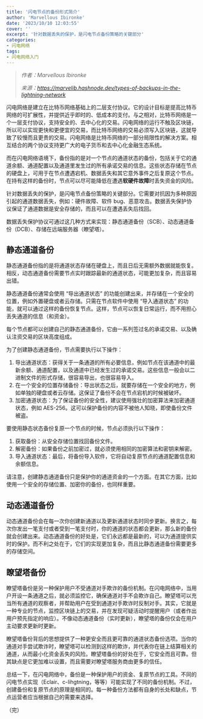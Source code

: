 ```yaml
---
title: '闪电节点的备份形式简介'
author: 'Marvellous Ibironke'
date: '2023/10/10 12:03:55'
cover: ''
excerpt: '针对数据丢失的保护，是闪电节点备份策略的关键部分'
categories:
- 闪电网络
tags:
- 闪电网络入门
---
```



> *作者：Marvellous Ibironke*
> 
> *来源：<https://marvelib.hashnode.dev/types-of-backups-in-the-lightning-network>*



闪电网络是建立在比特币网络基础上的二层支付协议。它的设计目标是提高比特币网络的可扩展性，并提供近乎即时的、低成本的支付。与之相对，比特币网络是一个一层支付协议，支持安全的、去中心化的交易。闪电网络的运行不触及区块链，所以可以实现更快和更便宜的交易，而比特币网络的交易必须写入区块链，这就导致了较慢而且更贵的交易。闪电网络是比特币网络的一部分局限性的解决方案。相互结合的两个协议支持更广大的电子货币和去中心化金融生态系统。

而在闪电网络语境下，备份指的是对一个节点的通道状态的备份，包括关于它的通道余额、通道配置以及通道里发生过的所有承诺交易的信息。这些状态存储在节点的硬盘上，可用于在节点遭遇宕机、数据丢失和其它意外事件之后复原这个节点。在持有这样的备份时，节点可以尽可能降低在遭遇**软硬件故障**时丢失资金的风险。

针对数据丢失的保护，是闪电节点备份策略的关键部分。它需要对抗因为多种原因引起的通道数据丢失，例如：硬件故障、软件 bug、恶意攻击。数据丢失保护协议保证了通道数据是安全存储的，而且可以在遭遇丢失后找回。

数据丢失保护协议可通过这几种方式来实现：静态通道备份（SCB）、动态通道备份（DCB）、存储在远端服务器（瞭望塔）。

## 静态通道备份

静态通道备份指的是将通道状态存储在硬盘上，而且日后无需额外数据就能恢复。相反，动态通道备份需要节点实时跟踪最新的通道状态，可能更加复杂，而且容易出错。

静态通道备份通常会使用 “导出通道状态” 的功能创建出来，并存储在一个安全的位置，例如外置硬盘或者云存储。只需在节点软件中使用 “导入通道状态” 的功能，就可以通过这样的备份恢复节点。这样，节点可以恢复日常运行，而不用担心丢失通道的信息（和资金）。

每个节点都可以创建自己的静态通道备份，它由一系列签过名的承诺交易、以及确认注资交易的区块高度组成。

为了创建静态通道备份，节点需要执行以下操作：

1. 导出通道状态：获得关于一条通道的所有必要信息，例如节点在该通道中的最新余额、通道配置，以及通道中已经发生过的承诺交易。这些信息一般会以二进制文件的形式存储，很容易导出，也很容易导入。
2. 在一个安全的位置存储备份：导出状态之后，就要存储在一个安全的地方，例如单独的硬盘或者云存储。这保证了备份不会在节点宕机的时候被破坏。
3. 加密通道状态：为了保证备份的安全性，建议使用强壮的加密算法来加密通道状态，例如 AES-256。这可以保护备份的内容不被他人知晓，即使备份文件被盗。

要使用静态状态备份复原一个节点的时候，节点必须执行以下操作：

1. 获取备份：从安全存储位置找回备份文件。
2. 解密备份：如果备份之前加密过，就必须使用相同的加密算法和密钥来解密。
3. 导入通道状态：最后，将备份导入软件，它将自动复原节点的通道配置信息和余额信息。

请注意，创建静态通道备份只是保护你的通道资金的一个方面。在其它方面，比如使用一个安全的存储位置、加密你的备份，也同样重要。

## 动态通道备份

动态通道备份会在每一次你创建新通道以及更新通道状态时同步更新。换言之，每次你发出一笔支付或者受到一笔支付时，你的通道的状态都会更新，那么新的备份就会创建出来。动态通道备份的好处是，它们永远都是最新的，可以为通道提供实时的保护。而不利之处在于，它们的实现更加复杂，而且比静态通道备份需要更多的存储空间。

## 瞭望塔备份

瞭望塔备份是另一种保护用户不受通道对手欺诈的备份机制。在闪电网络中，当用户开设一条通道之后，就必须监控它，确保通道对手不会欺诈自己。瞭望塔可以充当所有通道的观察者，并帮助用户在受到通道对手欺诈时反制对手。其实，它就是一种专业的节点，监控区块链上的交易，并在发现可疑活动时提醒用户（或者作出用户预先指定的响应）。不像动态通道备份（实时更新），瞭望塔的备份仅会在用户主动要求更新时更新。

瞭望塔备份背后的思想提供了一种更安全而且更可靠的通道状态备份选项。当你的通道对手尝试欺诈时，瞭望塔可以检测到这样的欺诈，并代表你在链上结算相关的通道，从而最小化资金丢失的风险。瞭望塔备份的好处在于，它安全而且可靠。但其缺点是它更加难以设置，而且需要对瞭望塔服务商由更多的信任。

总结一下，在闪电网络中，备份是一种保护用户的资金、复原节点的工具。不同的闪电节点实现（Eclair、c-lihgtning，等等）可能实现了不同的备份机制。不过，创建备份和复原节点的原理是相同的。每一种备份方法都有自身的长处和缺点，节点运营者应当根据自己的需要来选择。

（完）



